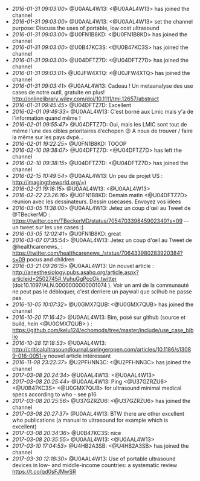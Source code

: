 * _2016-01-31 09:03:00_> @U0AAL4W13: <@U0AAL4W13> has joined the channel
* _2016-01-31 09:03:00_> @U0AAL4W13: <@U0AAL4W13> set the channel purpose: Discuss the uses of portable,  low cost ultrasound
* _2016-01-31 09:03:00_> @U0FN1B8KD: <@U0FN1B8KD> has joined the channel
* _2016-01-31 09:03:00_> @U0B47KC3S: <@U0B47KC3S> has joined the channel
* _2016-01-31 09:03:00_> @U04DFTZ7D: <@U04DFTZ7D> has joined the channel
* _2016-01-31 09:03:01_> @U0JFW4XTQ: <@U0JFW4XTQ> has joined the channel
* _2016-01-31 09:03:41_> @U0AAL4W13: Cadeau ! Un metaanalyse des use cases de notre outil, gratuite en plus! <http://onlinelibrary.wiley.com/doi/10.1111/tmi.12657/abstract>
* _2016-01-31 09:45:45_> @U04DFTZ7D: Excellent
* _2016-02-01 09:49:33_> @U0AAL4W13: C'est borné aux Lmic mais y'a de l'information quand même !
* _2016-02-01 09:55:47_> @U04DFTZ7D: Oui, mais les LMIC sont tout de même l’une des cibles prioritaires d’echopen :wink: A nous de trouver / faire la même sur les pays dvpé…
* _2016-02-01 19:22:25_> @U0FN1B8KD: TOOOP
* _2016-02-10 09:38:07_> @U04DFTZ7D: <@U04DFTZ7D> has left the channel
* _2016-02-10 09:38:15_> @U04DFTZ7D: <@U04DFTZ7D> has joined the channel
* _2016-02-15 10:49:54_> @U0AAL4W13: Un peu de projet US : <http://imagingtheworld.org/=)>
* _2016-02-21 19:16:15_> @U0AAL4W13: <@U0AAL4W13>
* _2016-02-22 23:26:16_> @U0FN1B8KD: Demain matin <@U04DFTZ7D> réunion avec les dessinateurs. Dessin usecases. Envoyez vos idees
* _2016-03-05 11:38:00_> @U0AAL4W13: Jetez un coup d'œil au Tweet de @TBeckerMD : <https://twitter.com/TBeckerMD/status/705470339845902340?s=09> -- un tweet sur les use cases :)
* _2016-03-05 12:02:41_> @U0FN1B8KD: great
* _2016-03-07 07:35:54_> @U0AAL4W13: Jetez un coup d'œil au Tweet de @healthcarenews_ : <https://twitter.com/healthcarenews_/status/706433980283920384?s=09> pocus and children 
* _2016-03-21 09:26:15_> @U0AAL4W13: Un nouvel article  : <http://anesthesiology.pubs.asahq.org/article.aspx?articleid=2502745#.VuhuGgPccOk.twitter> (doi:10.1097/ALN.0000000000001074 ). Voir un  ami de la communauté ne peut pas le débloquer, c'est derriere un paywall que scihub ne passe pas.
* _2016-10-05 10:07:32_> @U0GMX7QUB: <@U0GMX7QUB> has joined the channel
* _2016-10-20 17:16:42_> @U0AAL4W13: Bim, posé sur github (source et build, hein <@U0GMX7QUB> ) : <https://github.com/kelu124/echomods/tree/master/include/use_case_biblio>
* _2016-10-28 12:18:53_> @U0AAL4W13: <http://criticalultrasoundjournal.springeropen.com/articles/10.1186/s13089-016-0051-y> nouvel article intéressant 
* _2016-11-08 23:22:37_> @U2PFHNN3C: <@U2PFHNN3C> has joined the channel
* _2017-03-08 20:24:34_> @U0AAL4W13: <@U0AAL4W13>
* _2017-03-08 20:25:44_> @U0AAL4W13: Ping <@U37GZRZU6> <@U0B47KC3S> <@U0GMX7QUB> for ultrasound minimal medical specs according to who - see p16
* _2017-03-08 20:25:56_> @U37GZRZU6: <@U37GZRZU6> has joined the channel
* _2017-03-08 20:27:37_> @U0AAL4W13: BTW there are other excellent who publications  (a manual to ultrasound for example which is excellent)
* _2017-03-08 20:34:36_> @U0B47KC3S: nice
* _2017-03-08 20:35:55_> @U0AAL4W13: <@U0AAL4W13>
* _2017-03-10 17:04:53_> @U4HB2A3SB: <@U4HB2A3SB> has joined the channel
* _2017-03-30 12:18:30_> @U0AAL4W13: Use of portable ultrasound devices in low- and middle-income countries: a systematic review <https://t.co/qd0sFJMwSR>
